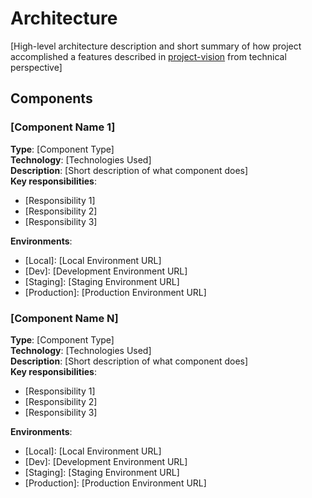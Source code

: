 # Architecture

[High-level architecture description and short summary of how project accomplished a features described in [project-vision](project-vision.md) from technical perspective]

## Components

### [Component Name 1]
**Type**: [Component Type]  
**Technology**: [Technologies Used]  
**Description**: [Short description of what component does]  
**Key responsibilities**:  
  - [Responsibility 1]
  - [Responsibility 2]
  - [Responsibility 3]  

**Environments**:
  - [Local]: [Local Environment URL]
  - [Dev]: [Development Environment URL]
  - [Staging]: [Staging Environment URL]
  - [Production]: [Production Environment URL]

### [Component Name N]
**Type**: [Component Type]  
**Technology**: [Technologies Used]  
**Description**: [Short description of what component does]  
**Key responsibilities**:  
  - [Responsibility 1]
  - [Responsibility 2]
  - [Responsibility 3]  

**Environments**:
  - [Local]: [Local Environment URL]
  - [Dev]: [Development Environment URL]
  - [Staging]: [Staging Environment URL]
  - [Production]: [Production Environment URL]